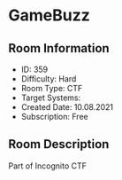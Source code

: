 ﻿# GameBuzz

## Room Information
- ID: 359
- Difficulty: Hard
- Room Type: CTF
- Target Systems: 
- Created Date: 10.08.2021
- Subscription: Free

## Room Description
Part of Incognito CTF

